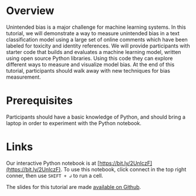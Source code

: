 # Overview

Unintended bias is a major challenge for machine learning systems. In this tutorial, we will demonstrate a way to measure unintended bias in a text classification model using a large set of online comments which have been labeled for toxicity and identity references.  We will provide participants with starter code that builds and evaluates a machine learning model, written using open source Python libraries.  Using this code they can explore different ways to measure and visualize model bias.  At the end of this tutorial, participants should walk away with new techniques for bias measurement.

# Prerequisites

Participants should have a basic knowledge of Python, and should bring a laptop in order to experiment with the Python notebook.

# Links

Our interactive Python notebook is at [https://bit.ly/2UnIczF](https://bit.ly/2UnIczF).  To use this notebook, click connect in the top right conner, then use `SHIFT + ↲` to run a cell.

The slides for this tutorial are made [available on Github](https://github.com/conversationai/unintended-ml-bias-analysis/blob/master/presentations/FAT_star_tutorial_slides.pdf).
